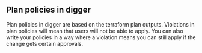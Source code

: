 ## Plan policies in digger

Plan policies in digger are based on the terraform plan outputs. Violations in plan policies will mean that users will not be able to apply. You can also write your policies in a way where a violation means you can still apply if the change gets certain approvals.
